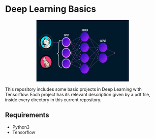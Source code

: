 # Deep Learning Basics

<p align="center">
  <img width=300 height=200 src="deep.gif">
</p>

This repository includes some basic projects in Deep Learning with Tensorflow. Each project has its relevant description given by a pdf file, inside every directory in this current repository.

## Requirements

* Python3
* Tensorflow
